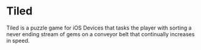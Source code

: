 Tiled
=====

Tiled is a puzzle game for iOS Devices that tasks the player with sorting a never ending stream of gems on a conveyor belt that continually increases in speed.